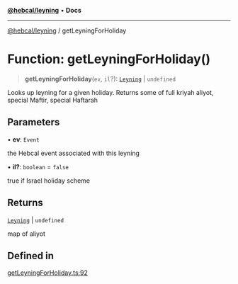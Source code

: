 [**@hebcal/leyning**](../README.md) • **Docs**

***

[@hebcal/leyning](../globals.md) / getLeyningForHoliday

# Function: getLeyningForHoliday()

> **getLeyningForHoliday**(`ev`, `il`?): [`Leyning`](../type-aliases/Leyning.md) \| `undefined`

Looks up leyning for a given holiday. Returns some
of full kriyah aliyot, special Maftir, special Haftarah

## Parameters

• **ev**: `Event`

the Hebcal event associated with this leyning

• **il?**: `boolean` = `false`

true if Israel holiday scheme

## Returns

[`Leyning`](../type-aliases/Leyning.md) \| `undefined`

map of aliyot

## Defined in

[getLeyningForHoliday.ts:92](https://github.com/hebcal/hebcal-leyning/blob/686daf91ca80e1487976aba775587a09727384c4/src/getLeyningForHoliday.ts#L92)
